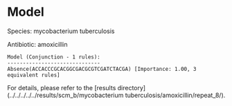 
# Model

Species: mycobacterium tuberculosis

Antibiotic: amoxicillin

```
Model (Conjunction - 1 rules):
------------------------------
Absence(ACCACCCGCACGGCGACGCGTCGATCTACGA) [Importance: 1.00, 3 equivalent rules]

```

For details, please refer to the [results directory](../../../../../results/scm_b/mycobacterium tuberculosis/amoxicillin/repeat_8/).

